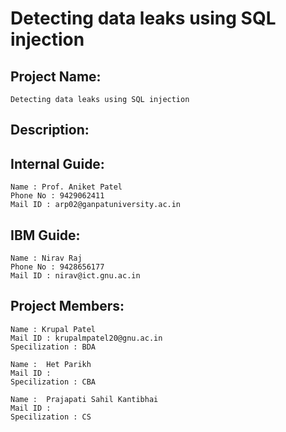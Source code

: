 # Detecting data leaks using SQL injection
 
## Project Name: 
    Detecting data leaks using SQL injection

## Description:
    

## Internal Guide:
    Name : Prof. Aniket Patel
    Phone No : 9429062411
    Mail ID : arp02@ganpatuniversity.ac.in

## IBM Guide:
    Name : Nirav Raj
    Phone No : 9428656177
    Mail ID : nirav@ict.gnu.ac.in

## Project Members:
    Name : Krupal Patel
    Mail ID : krupalmpatel20@gnu.ac.in
    Specilization : BDA

    Name : 	Het Parikh
    Mail ID : 
    Specilization : CBA

    Name : 	Prajapati Sahil Kantibhai
    Mail ID : 
    Specilization : CS